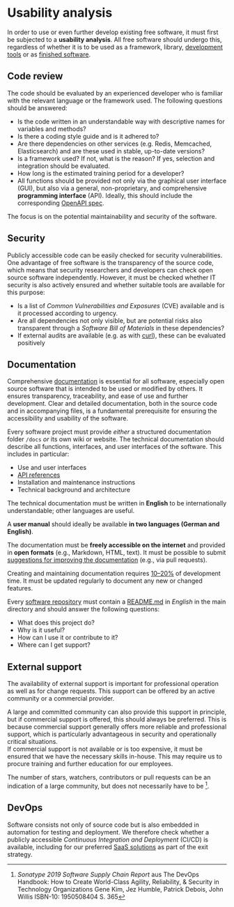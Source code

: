 # Usability analysis

In order to use or even further develop existing free software, it must first be subjected to a __usability analysis__.
All free software should undergo this, regardless of whether it is to be used as a framework, library, [development tools](./in-house-development.html) or as [finished software](./use.html).

## Code review

The code should be evaluated by an experienced developer who is familiar with the relevant language or the framework used. 
The following questions should be answered:

* Is the code written in an understandable way with descriptive names for variables and methods?
* Is there a coding style guide and is it adhered to?
* Are there dependencies on other services (e.g. Redis, Memcached, Elasticsearch) and are these used in stable, up-to-date versions?
* Is a framework used? If not, what is the reason? If yes, selection and integration should be evaluated.
* How long is the estimated training period for a developer?
* All functions should be provided not only via the graphical user interface (GUI), but also via a general, non-proprietary, and comprehensive __programming interface__ (API). Ideally, this should include the corresponding [OpenAPI spec](https://www.openapis.org/).

The focus is on the potential maintainability and security of the software.


## Security

Publicly accessible code can be easily checked for security vulnerabilities.
One advantage of free software is the transparency of the source code, which means that security researchers and developers can check open source software independently.
However, it must be checked whether IT security is also actively ensured and whether suitable tools are available for this purpose:

* Is a list of _Common Vulnerabilities and Exposures_ (CVE) available and is it processed according to urgency.
* Are all dependencies not only visible, but are potential risks also transparent through a _Software Bill of Materials_ in these dependencies?
* If external audits are available (e.g. as with [curl](https://daniel.haxx.se/blog/2016/11/23/curl-security-audit/)), these can be evaluated positively

## Documentation

Comprehensive [documentation](https://opensource.com/article/20/3/documentation) is essential for all software, especially open source software that is intended to be used or modified by others. It ensures transparency, traceability, and ease of use and further development.
Clear and detailed documentation, both in the source code and in accompanying files, is a fundamental prerequisite for ensuring the accessibility and usability of the software.

Every software project must provide *either* a structured documentation folder `/docs` *or* its own wiki or website.
The technical documentation should describe all functions, interfaces, and user interfaces of the software. This includes in particular:

* Use and user interfaces  
* [API references ](https://daniel.haxx.se/blog/2021/09/04/making-world-class-docs-takes-effort/)
* Installation and maintenance instructions  
* Technical background and architecture  

The technical documentation must be written in __English__ to be internationally understandable; other languages are useful.  

A __user manual__ should ideally be available **in two languages (German and English)**.  

The documentation must be **freely accessible on the internet** and provided in **open formats** (e.g., Markdown, HTML, text).
It must be possible to submit [suggestions for improving the documentation](https://daniel.haxx.se/blog/2021/09/04/making-world-class-docs-takes-effort/) (e.g., via pull requests).

Creating and maintaining documentation requires [10–20%](https://opensource.com/article/20/3/documentation) of development time.
It must be updated regularly to document any new or changed features.

Every [software repository](repositories) must contain a [README.md](https://opensource.guide/de/starting-a-project/#eine-readme-schreiben) in *English* in the main directory and should answer the following questions:

* What does this project do?
* Why is it useful?
* How can I use it or contribute to it?
* Where can I get support?


## External support

The availability of external support is important for professional operation as well as for change requests.
This support can be offered by an active community or a commercial provider.

A large and committed community can also provide this support in principle, but if commercial support is offered, this should always be preferred.
This is because commercial support generally offers more reliable and professional support, which is particularly advantageous in security and operationally critical situations.  
If commercial support is not available or is too expensive, it must be ensured that we have the necessary skills in-house.
This may require us to procure training and further education for our employees.

The number of stars, watchers, contributors or pull requests can be an indication of a large community, but does not necessarily have to be [^DevOps_Handbook_stars].

## DevOps

Software consists not only of source code but is also embedded in automation for testing and deployment.
We therefore check whether a publicly accessible _Continuous Integration and Deployment_ (CI/CD) is available, including for our preferred [SaaS solutions](fossaas) as part of the exit strategy.

[^DevOps_Handbook_stars]: _Sonatype 2019 Software Supply Chain Report_ aus The DevOps Handbook: How to Create World-Class Agility, Reliability, & Security in Technology Organizations Gene Kim, Jez Humble, Patrick Debois, John Willis ISBN-10: 1950508404 S. 365
